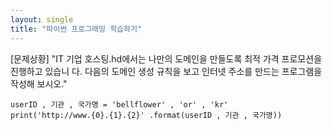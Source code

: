 ```yaml
---
layout: single
title: "파이썬 프로그래밍 학습하기"
---
```


[문제상황]
"IT 기업 호스팅.hd에서는 나만의 도메인을 만들도록 최적 가격 프로모션을 진행하고 있습니
다. 다음의 도메인 생성 규칙을 보고 인터넷 주소를 만드는 프로그램을 작성해 보시오."

~~~
userID , 기관 , 국가명 = 'bellflower' , 'or' , 'kr'
print('http://www.{0}.{1}.{2}' .format(userID , 기관 , 국가명))
~~~
